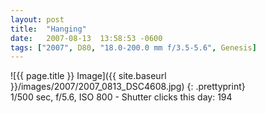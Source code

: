 ```yaml
---
layout: post
title:  "Hanging"
date:   2007-08-13  13:58:53 -0600
tags: ["2007", D80, "18.0-200.0 mm f/3.5-5.6", Genesis]
---
```

![{{ page.title }} Image]({{ site.baseurl }}/images/2007/2007_0813_DSC4608.jpg)
{: .prettyprint}  
1/500 sec, f/5.6, ISO 800 - Shutter clicks this day: 194